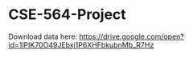# CSE-564-Project

Download data here: https://drive.google.com/open?id=1lPIK70O49JEbxj1P6XHFbkubnMb_R7Hz
